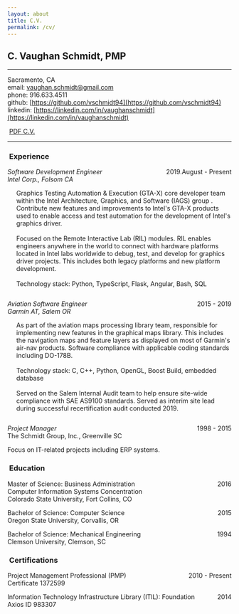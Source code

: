 ```yaml
---
layout: about
title: C.V.
permalink: /cv/
---
```

C. Vaughan Schmidt, PMP
-----------------------

--------------------------

Sacramento, CA  
email: [vaughan.schmidt@gmail.com](mailto:vaughan.schmidt@gmail.com)  
phone: 916.633.4511  
github: [https://github.com/vschmidt94](https://github.com/vschmidt94)  
linkedin: [https://linkedin.com/in/vaughanschmidt](https://linkedin.com/in/vaughanschmidt)  

<span><i class="fas fa-file-pdf-o"></i>&nbsp;<a href="/assets/pdf/vaughan_schmidt_resume.pdf" target="_blank">PDF C.V.</a></span>

--------------------------

<h3><i class="fas fa-briefcase"></i>&nbsp;Experience</h3>

_Software Development Engineer_
<span style="float:right">2019.August - Present</span><br />
_Intel Corp., Folsom CA_

<div style="padding-left:20px; padding-bottom:14px">
Graphics Testing Automation & Execution (GTA-X) core developer team within the Intel Architecture, Graphics, and
Software (IAGS) group . Contribute new features and improvements to Intel's GTA-X products used to enable access
and test automation for the development of Intel's graphics driver. <br />
<br />
Focused on the Remote Interactive Lab (RIL) modules. RIL enables engineers anywhere in the world to connect with
hardware platforms located in Intel labs worldwide to debug, test, and develop for graphics driver projects.
This includes both legacy platforms and new platform development.<br />
<br />
Technology stack: Python, TypeScript, Flask, Angular, Bash, SQL
</div>  
   
_Aviation Software Engineer_
<span style="float:right">2015 - 2019</span><br />
_Garmin AT, Salem OR_

<div style="padding-left:20px; padding-bottom:14px">
As part of the aviation maps processing library team, responsible for implementing new features in the graphical
maps library. This includes the navigation maps and feature layers as displayed on most of Garmin's air-nav
products. Software compliance with applicable coding standards including DO-178B.<br />
<br />
Technology stack: C, C++, Python, OpenGL, Boost Build, embedded database<br />
<br />
Served on the Salem Internal Audit team to help ensure site-wide compliance with SAE AS9100 standards. Served as
interim site lead during successful recertification audit conducted 2019.
</div>

_Project Manager_
<span style="float:right">1998 - 2015</span><br />
The Schmidt Group, Inc., Greenville SC

Focus on IT-related projects including ERP systems.

<h3><i class="fas fa-graduation-cap"></i>&nbsp;Education</h3>

Master of Science: Business Administration
<span style="float:right">2016</span><br />
Computer Information Systems Concentration<br />
Colorado State University, Fort Collins, CO

Bachelor of Science: Computer Science
<span style="float:right">2015</span><br />
Oregon State University, Corvallis, OR
  
Bachelor of Science: Mechanical Engineering
<span style="float:right">1994</span><br />
Clemson University, Clemson, SC


<h3><i class="fas fa-certificate"></i>&nbsp;Certifications</h3>

Project Management Professional (PMP)
<span style="float:right">2010 - Present</span><br />
Certificate 1372599

Information Technology Infrastructure Library (ITIL): Foundation
<span style="float:right">2014</span><br />
Axios ID 983307
